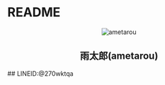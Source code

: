# README
<div align="center">
<img src="https://github.com/h-takuya21/images/blob/master/ametarou.png" alt="ametarou" title="ametarou">
</div>
<h2 align="center">雨太郎(ametarou)</h2>
## LINEID:@270wktqa
